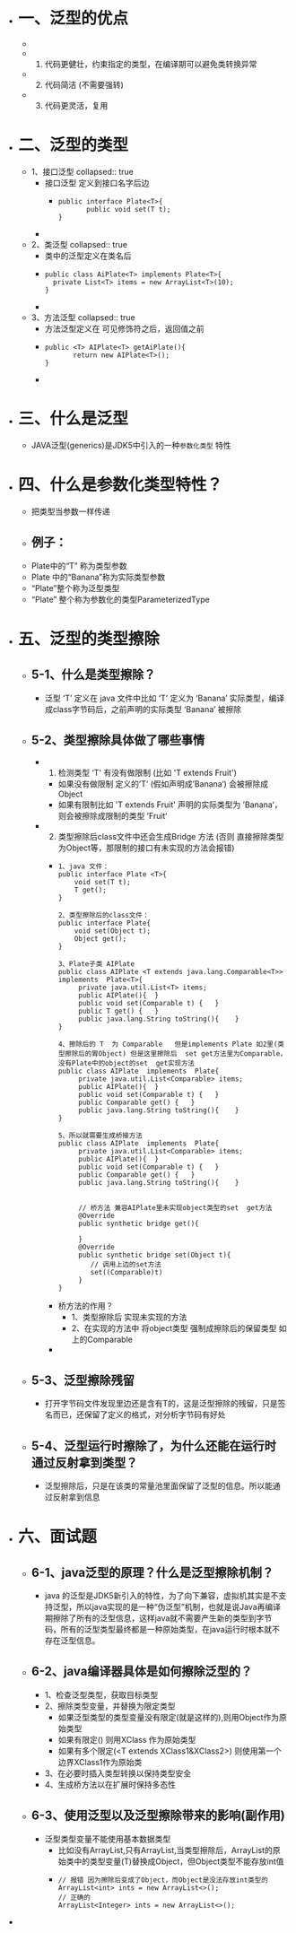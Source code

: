 - # 一、泛型的优点
	-
	- 1. 代码更健壮，约束指定的类型，在编译期可以避免类转换异常
	- 2. 代码简洁 (不需要强转)
	- 3. 代码更灵活，复用
- # 二、泛型的类型
	- 1、接口泛型
	  collapsed:: true
		- 接口泛型 <T> 定义到接口名字后边
			- ```
			  public interface Plate<T>{
			         public void set(T t);
			  }
			  ```
		-
	- 2、类泛型
	  collapsed:: true
		- 类中的泛型<T>定义在类名后
		- ```
		  public class AiPlate<T> implements Plate<T>{
		  	private List<T> items = new ArrayList<T>(10);
		  }
		  ```
		-
	- 3、方法泛型
	  collapsed:: true
		- 方法泛型定义在 可见修饰符之后，返回值之前
		- ```
		  public <T> AIPlate<T> getAiPlate(){
		         return new AIPlate<T>();
		  }
		  ```
		-
- # 三、什么是泛型
	- JAVA泛型(generics)是JDK5中引入的一种`参数化类型` 特性
- # 四、什么是参数化类型特性？
	- 把类型当参数一样传递
	- ## 例子：
	- Plate<T>中的“T” 称为类型参数
	- Plate<Banana> 中的“Banana”称为实际类型参数
	- “Plate<T>”整个称为泛型类型
	- “Plate<Banana>” 整个称为参数化的类型ParameterizedType
- # 五、泛型的类型擦除
	- ## 5-1、什么是类型擦除？
		- 泛型 ‘T’ 定义在 java 文件中比如 ‘T’ 定义为 ‘Banana’ 实际类型，编译成class字节码后，之前声明的实际类型 ‘Banana’ 被擦除
	- ## 5-2、类型擦除具体做了哪些事情
		- 1. 检测类型  ‘T' 有没有做限制 (比如 'T extends Fruit')
			- 如果没有做限制 定义的’T‘ (假如声明成’Banana‘) 会被擦除成Object
			- 如果有限制比如 'T extends Fruit'  声明的实际类型为 ’Banana‘，则会被擦除成限制的类型 ’Fruit‘
		- 2. 类型擦除后class文件中还会生成Bridge 方法 (否则 直接擦除类型为Object等，那限制的接口有未实现的方法会报错)
			- ```
			  1、java 文件：
			  public interface Plate <T>{
			      void set(T t);
			      T get();
			  }
			  
			  2、类型擦除后的class文件： 
			  public interface Plate{
			      void set(Object t);
			      Object get();
			  }
			  
			  3、Plate子类 AIPlate  
			  public class AIPlate <T extends java.lang.Comparable<T>> implements  Plate<T>{
			       private java.util.List<T> items;
			       public AIPlate(){  }
			       public void set(Comparable t) {   }
			       public T get() {   }
			       public java.lang.String toString(){    }
			  }
			  
			  4、擦除后的 T  为 Comparable   但是implements Plate 如2里(类型擦除后的胃Object) 但是这里擦除后  set get方法里为Comparable，没有Plate中的object的set  get实现方法
			  public class AIPlate  implements  Plate{
			       private java.util.List<Comparable> items;
			       public AIPlate(){  }
			       public void set(Comparable t) {   }
			       public Comparable get() {   }
			       public java.lang.String toString(){    }
			  }
			  
			  5、所以就需要生成桥接方法
			  public class AIPlate  implements  Plate{
			       private java.util.List<Comparable> items;
			       public AIPlate(){  }
			       public void set(Comparable t) {   }
			       public Comparable get() {   }
			       public java.lang.String toString(){    }
			       
			       
			       // 桥方法 兼容AIPlate里未实现object类型的set  get方法
			       @Override
			       public synthetic bridge get(){
			       
			       }
			       @Override
			       public synthetic bridge set(Object t){
			          // 调用上边的set方法
			          set((Comparable)t)
			       }
			  }
			  ```
			- 桥方法的作用？
				- 1、类型擦除后 实现未实现的方法
				- 2、在实现的方法中 将object类型 强制成擦除后的保留类型  如上的Comparable
			-
	- ## 5-3、泛型擦除残留
		- 打开字节码文件发现里边还是含有T的，这是泛型擦除的残留，只是签名而已，还保留了定义的格式，对分析字节码有好处
	- ## 5-4、泛型运行时擦除了，为什么还能在运行时通过反射拿到类型？
		- 泛型擦除后，只是在该类的常量池里面保留了泛型的信息。所以能通过反射拿到信息
- # 六、面试题
	- ## 6-1、java泛型的原理？什么是泛型擦除机制？
		- java 的泛型是JDK5新引入的特性，为了向下兼容，虚拟机其实是不支持泛型，所以java实现的是一种“伪泛型”机制，也就是说Java再编译期擦除了所有的泛型信息，这样java就不需要产生新的类型到字节码，所有的泛型类型最终都是一种原始类型，在java运行时根本就不存在泛型信息。
	- ## 6-2、java编译器具体是如何擦除泛型的？
		- 1、检查泛型类型，获取目标类型
		- 2、擦除类型变量，并替换为限定类型
			- 如果泛型类型的类型变量没有限定(就是这样的<T>),则用Object作为原始类型
			- 如果有限定(<T extends XClass>) 则用XClass 作为原始类型
			- 如果有多个限定(<T extends XClass1&XClass2>) 则使用第一个边界XClass1作为原始类
		- 3、在必要时插入类型转换以保持类型安全
		- 4、生成桥方法以在扩展时保持多态性
	- ## 6-3、使用泛型以及泛型擦除带来的影响(副作用)
		- 泛型类型变量不能使用基本数据类型
			- 比如没有ArrayList<int>,只有ArrayList<Integer>,当类型擦除后，ArrayList的原始类中的类型变量(T)替换成Object，但Object类型不能存放int值
			- ```
			  // 报错 因为擦除后变成了Object，而Object是没法存放int类型的
			  ArrayList<int> ints = new ArrayList<>();  
			  // 正确的
			  ArrayList<Integer> ints = new ArrayList<>();  
			  ```
-